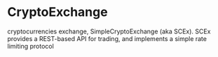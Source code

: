 # CryptoExchange
 cryptocurrencies exchange, SimpleCryptoExchange (aka SCEx). SCEx provides a REST-based API for trading, and implements a simple rate limiting protocol 
